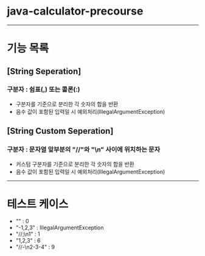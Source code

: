# java-calculator-precourse

-----
# 기능 목록

## [String Seperation] 
### 구분자 : 쉼표(,) 또는 콜론(:)
- 구분자를 기준으로 분리한 각 숫자의 합을 반환
- 음수 값이 포함된 입력일 시 예외처리(IllegalArgumentException)

## [String Custom Seperation]
### 구분자 : 문자열 앞부분의 "//"와 "\n" 사이에 위치하는 문자
- 커스텀 구분자를 기준으로 분리한 각 숫자의 합을 반환
- 음수 값이 포함된 입력일 시 예외처리(IllegalArgumentException)

----
# 테스트 케이스
- "" : 0
- "-1,2,3" : IllegalArgumentException
- "//;\n1" : 1
- "1,2,3" : 6
- "//-\n2-3-4" : 9